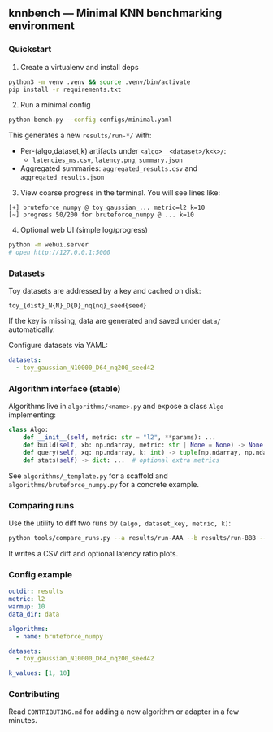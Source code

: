 ## knnbench — Minimal KNN benchmarking environment

### Quickstart

1) Create a virtualenv and install deps
```bash
python3 -m venv .venv && source .venv/bin/activate
pip install -r requirements.txt
```

2) Run a minimal config
```bash
python bench.py --config configs/minimal.yaml
```

This generates a new `results/run-*/` with:
- Per-(algo,dataset,k) artifacts under `<algo>__<dataset>/k<k>/`:
  - `latencies_ms.csv`, `latency.png`, `summary.json`
- Aggregated summaries: `aggregated_results.csv` and `aggregated_results.json`

3) View coarse progress in the terminal. You will see lines like:
```
[+] bruteforce_numpy @ toy_gaussian_... metric=l2 k=10
[~] progress 50/200 for bruteforce_numpy @ ... k=10
```

4) Optional web UI (simple log/progress)
```bash
python -m webui.server
# open http://127.0.0.1:5000
```

### Datasets

Toy datasets are addressed by a key and cached on disk:
```
toy_{dist}_N{N}_D{D}_nq{nq}_seed{seed}
```
If the key is missing, data are generated and saved under `data/` automatically.

Configure datasets via YAML:
```yaml
datasets:
  - toy_gaussian_N10000_D64_nq200_seed42
```

### Algorithm interface (stable)

Algorithms live in `algorithms/<name>.py` and expose a class `Algo` implementing:

```python
class Algo:
    def __init__(self, metric: str = "l2", **params): ...
    def build(self, xb: np.ndarray, metric: str | None = None) -> None: ...
    def query(self, xq: np.ndarray, k: int) -> tuple[np.ndarray, np.ndarray]: ...
    def stats(self) -> dict: ...  # optional extra metrics
```

See `algorithms/_template.py` for a scaffold and `algorithms/bruteforce_numpy.py` for a concrete example.

### Comparing runs

Use the utility to diff two runs by `(algo, dataset_key, metric, k)`:
```bash
python tools/compare_runs.py --a results/run-AAA --b results/run-BBB --out results/compare-AAA-vs-BBB
```
It writes a CSV diff and optional latency ratio plots.

### Config example

```yaml
outdir: results
metric: l2
warmup: 10
data_dir: data

algorithms:
  - name: bruteforce_numpy

datasets:
  - toy_gaussian_N10000_D64_nq200_seed42

k_values: [1, 10]
```

### Contributing

Read `CONTRIBUTING.md` for adding a new algorithm or adapter in a few minutes.

